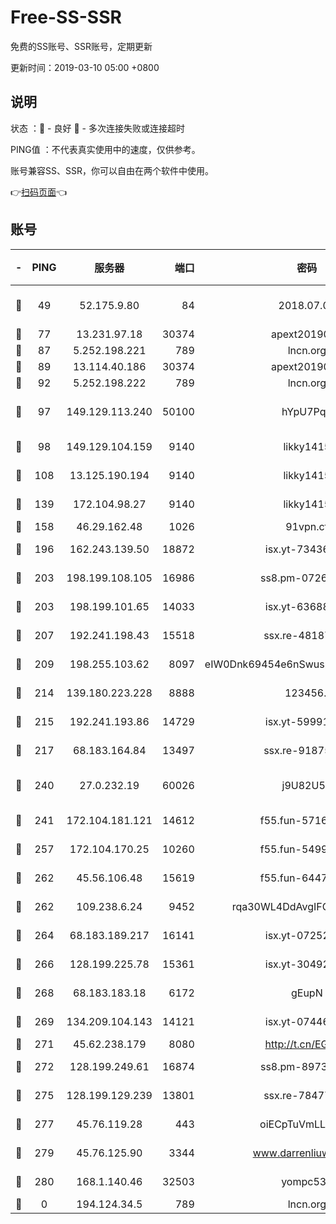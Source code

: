 # Free-SS-SSR

免费的SS账号、SSR账号，定期更新

更新时间：2019-03-10 05:00 +0800

## 说明

状态     ：🙂 - 良好 🙁 - 多次连接失败或连接超时

PING值   ：不代表真实使用中的速度，仅供参考。

账号兼容SS、SSR，你可以自由在两个软件中使用。

👉[扫码页面](https://liesauer.github.io/Free-SS-SSR/)👈

## 账号

|-|PING|服务器|端口|密码|加密方式|区域|
|:----:|:----:|:-----:|-----:|:----:|:----:|:----:|
|🙂|49|52.175.9.80|84|2018.07.07|chacha20-ietf-poly1305|HK|
|🙂|77|13.231.97.18|30374|apext2019006|chacha20|JP|
|🙂|87|5.252.198.221|789|lncn.org|rc4|JP|
|🙂|89|13.114.40.186|30374|apext2019006|chacha20|JP|
|🙂|92|5.252.198.222|789|lncn.org|rc4|JP|
|🙂|97|149.129.113.240|50100|hYpU7PqP|chacha20-ietf-poly1305|CN|
|🙂|98|149.129.104.159|9140|likky1415|aes-256-cfb|HK|
|🙂|108|13.125.190.194|9140|likky1415|aes-256-cfb|KR|
|🙂|139|172.104.98.27|9140|likky1415|aes-256-cfb|JP|
|🙂|158|46.29.162.48|1026|91vpn.cf|rc4-md5|RU|
|🙂|196|162.243.139.50|18872|isx.yt-73436373|aes-256-cfb|US|
|🙂|203|198.199.108.105|16986|ss8.pm-07262504|aes-256-cfb|US|
|🙂|203|198.199.101.65|14033|isx.yt-63688704|aes-256-cfb|US|
|🙂|207|192.241.198.43|15518|ssx.re-48187245|aes-256-cfb|US|
|🙂|209|198.255.103.62|8097|eIW0Dnk69454e6nSwuspv9DmS201tQ0D|aes-256-cfb|US|
|🙂|214|139.180.223.228|8888|123456..|aes-256-cfb|JP|
|🙂|215|192.241.193.86|14729|isx.yt-59991842|aes-256-cfb|US|
|🙂|217|68.183.164.84|13497|ssx.re-91875474|aes-256-cfb|US|
|🙂|240|27.0.232.19|60026|j9U82U53|xchacha20-ietf-poly1305|HK|
|🙂|241|172.104.181.121|14612|f55.fun-57160811|aes-256-cfb|SG|
|🙂|257|172.104.170.25|10260|f55.fun-54999944|aes-256-cfb|SG|
|🙂|262|45.56.106.48|15619|f55.fun-64473829|aes-256-cfb|US|
|🙂|262|109.238.6.24|9452|rqa30WL4DdAvgIFG6Fs3znzTa|aes-256-cfb|FR|
|🙂|264|68.183.189.217|16141|isx.yt-07252342|aes-256-cfb|SG|
|🙂|266|128.199.225.78|15361|isx.yt-30492264|aes-256-cfb|SG|
|🙂|268|68.183.183.18|6172|gEupN|aes-256-cfb|SG|
|🙂|269|134.209.104.143|14121|isx.yt-07446427|aes-256-cfb|SG|
|🙂|271|45.62.238.179|8080|http://t.cn/EGJIyrl|rc4-md5|CA|
|🙂|272|128.199.249.61|16874|ss8.pm-89735842|aes-256-cfb|SG|
|🙂|275|128.199.129.239|13801|ssx.re-78477720|aes-256-cfb|SG|
|🙂|277|45.76.119.28|443|oiECpTuVmLLxk4Ts|aes-256-cfb|AU|
|🙂|279|45.76.125.90|3344|www.darrenliuwei.com|aes-256-cfb|AU|
|🙂|280|168.1.140.46|32503|yompc535|aes-256-cfb|AU|
|🙁|0|194.124.34.5|789|lncn.org|rc4|JP|
